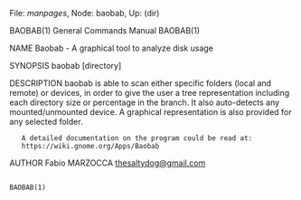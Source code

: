 File: *manpages*,  Node: baobab,  Up: (dir)

BAOBAB(1)                   General Commands Manual                  BAOBAB(1)



NAME
       Baobab - A graphical tool to analyze disk usage

SYNOPSIS
       baobab  [directory]

DESCRIPTION
       baobab is able to scan either specific folders (local and remote) or
       devices, in order to give the user a tree representation including each
       directory size or percentage in the branch. It also auto-detects any
       mounted/unmounted device. A graphical representation is also provided
       for any selected folder.

       A detailed documentation on the program could be read at:
       https://wiki.gnome.org/Apps/Baobab

AUTHOR
       Fabio MARZOCCA <thesaltydog@gmail.com>



                                                                     BAOBAB(1)
